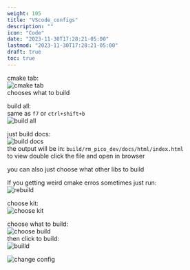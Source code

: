 ```yaml
---
weight: 105
title: "VScode_configs"
description: ""
icon: "Code"
date: "2023-11-30T17:28:21-05:00"
lastmod: "2023-11-30T17:28:21-05:00"
draft: true
toc: true
---
```



cmake tab:  
![cmake tab](pics/cmake_tab.png)  
chooses what to build

build all:  
same as `f7` or `ctrl+shift+b`  
![build all](pics/build_all.png)

just build docs:  
![build docs](pics/build_docs.png)  
the output will be in: `build/rm_pico_dev/docs/html/index.html`  
to view double click the file and open in browser

you can also just choose what other libs to build

If you getting weird cmake erros sometimes just run:  
![rebuild](pics/rebuild.png)

choose kit:  
![choose kit](pics/choose_kit.png)

choose what to build:  
![choose build](pics/choose_what_to_build.png)  
then click to build:  
![builld](pics/to_build.png)


![change config](../../pics/change_config.png)